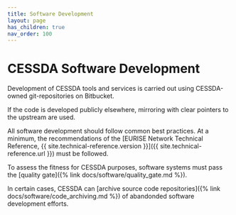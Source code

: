 ```yaml
---
title: Software Development
layout: page
has_children: true
nav_order: 100
---
```


# CESSDA Software Development

Development of CESSDA tools and services is carried out using CESSDA-owned git-repositories on Bitbucket.

If the code is developed publicly elsewhere, mirroring with clear pointers to the upstream are used.

All software development should follow common best practices.
At a minimum, the recommendations of the
[EURISE Network Technical Reference, {{ site.technical-reference.version }}]({{ site.technical-reference.url }})
must be followed.

To assess the fitness for CESSDA purposes, software systems must pass the [quality gate]({% link docs/software/quality_gate.md %}).

In certain cases, CESSDA can [archive source code repositories]({% link docs/software/code_archiving.md %})
of abandonded software development efforts.
